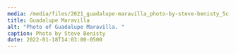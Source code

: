 ```yaml
---
media: /media/files/2021_guadalupe-maravilla_photo-by-steve-benisty_5c.jpeg
title: Guadalupe Maravilla
alt: "Photo of Guadalupe Maravilla. "
caption: Photo by Steve Benisty
date: 2022-01-18T14:03:00-0500
---
```

